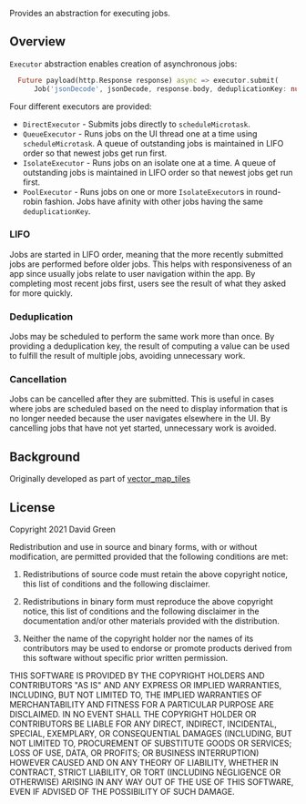 Provides an abstraction for executing jobs.

## Overview

`Executor` abstraction enables creation of asynchronous jobs:

```dart
  Future payload(http.Response response) async => executor.submit(
      Job('jsonDecode', jsonDecode, response.body, deduplicationKey: null));
```

Four different executors are provided:

* `DirectExecutor` - Submits jobs directly to `scheduleMicrotask`.
* `QueueExecutor` - Runs jobs on the UI thread one at a time using `scheduleMicrotask`. A queue of outstanding jobs is maintained in LIFO order so that newest jobs get run first.
* `IsolateExecutor` - Runs jobs on an isolate one at a time. A queue of outstanding jobs is maintained in LIFO order so that newest jobs get run first.
* `PoolExecutor` - Runs jobs on one or more `IsolateExecutor`s in round-robin fashion. Jobs have afinity with other jobs having the same `deduplicationKey`.

### LIFO

Jobs are started in LIFO order, meaning that the more recently submitted jobs are performed before older jobs. This helps with responsiveness of an app since usually jobs relate to user navigation within the app. By completing most recent jobs first, users see the result of what they asked for more quickly.

### Deduplication

Jobs may be scheduled to perform the same work more than once. By providing a deduplication key, the result of computing a value can be used to fulfill the result of multiple jobs, avoiding unnecessary work.

### Cancellation

Jobs can be cancelled after they are submitted. This is useful in cases where jobs are scheduled based on the need to display information that is no longer needed because the user navigates elsewhere in the UI. By cancelling jobs that have not yet started, unnecessary work is avoided.

## Background

Originally developed as part of [vector_map_tiles](https://pub.dev/packages/vector_map_tiles)

## License

Copyright 2021 David Green

Redistribution and use in source and binary forms, with or without modification,
are permitted provided that the following conditions are met:

1. Redistributions of source code must retain the above copyright notice,
   this list of conditions and the following disclaimer.

2. Redistributions in binary form must reproduce the above copyright notice, 
   this list of conditions and the following disclaimer in the documentation
   and/or other materials provided with the distribution.

3. Neither the name of the copyright holder nor the names of its contributors
   may be used to endorse or promote products derived from this software without
   specific prior written permission.

THIS SOFTWARE IS PROVIDED BY THE COPYRIGHT HOLDERS AND CONTRIBUTORS "AS IS" AND ANY
EXPRESS OR IMPLIED WARRANTIES, INCLUDING, BUT NOT LIMITED TO, THE IMPLIED WARRANTIES
OF MERCHANTABILITY AND FITNESS FOR A PARTICULAR PURPOSE ARE DISCLAIMED. IN NO EVENT
SHALL THE COPYRIGHT HOLDER OR CONTRIBUTORS BE LIABLE FOR ANY DIRECT, INDIRECT,
INCIDENTAL, SPECIAL, EXEMPLARY, OR CONSEQUENTIAL DAMAGES (INCLUDING, BUT NOT LIMITED
TO, PROCUREMENT OF SUBSTITUTE GOODS OR SERVICES; LOSS OF USE, DATA, OR PROFITS; OR 
BUSINESS INTERRUPTION) HOWEVER CAUSED AND ON ANY THEORY OF LIABILITY, WHETHER IN CONTRACT, 
STRICT LIABILITY, OR TORT (INCLUDING NEGLIGENCE OR OTHERWISE) ARISING IN ANY WAY OUT
 OF THE USE OF THIS SOFTWARE, EVEN IF ADVISED OF THE POSSIBILITY OF SUCH DAMAGE.